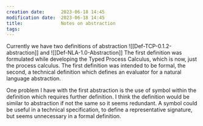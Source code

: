 ```yaml
---
creation date:		2023-06-18 14:45
modification date:	2023-06-18 14:45
title: 				Notes on abstraction
tags:
---
```

 Currently we have two definitions of abstraction
 ![[Def-TCP-0.1.2-abstraction]]
 and
 ![[Def-NLA-1.0-Abstraction]]
The first definition was formulated while developing the Typed Process Calculus, which is now, just the process calculus. The first definition was intended to be formal, the second, a technical definition which defines an evaluator for a natural language abstraction. 

One problem I have with the first abstraction is the use of symbol within the definition which requires further definition. I think the definition would be similar to abstraction if not the same so it seems redundant. A symbol could be useful in a technical specification, to define a representative signature, but seems unnecessary in a formal definition.


